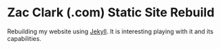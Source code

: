 # Zac Clark (.com) Static Site Rebuild

Rebuilding my website using [Jekyll](http://github.com/mojombo/jekyll). It is interesting playing with it and its capabilities.